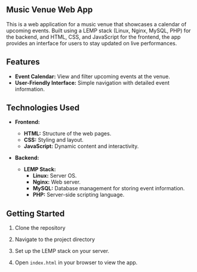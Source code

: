 ## Music Venue Web App

This is a web application for a music venue that showcases a calendar of upcoming events. Built using a LEMP stack (Linux, Nginx, MySQL, PHP) for the backend, and HTML, CSS, and JavaScript for the frontend, the app provides an interface for users to stay updated on live performances.

## Features

- **Event Calendar:** View and filter upcoming events at the venue.
- **User-Friendly Interface:** Simple navigation with detailed event information.

## Technologies Used

- **Frontend:**
  - **HTML:** Structure of the web pages.
  - **CSS:** Styling and layout.
  - **JavaScript:** Dynamic content and interactivity.
  
- **Backend:**
  - **LEMP Stack:** 
    - **Linux:** Server OS.
    - **Nginx:** Web server.
    - **MySQL:** Database management for storing event information.
    - **PHP:** Server-side scripting language.

## Getting Started

1. Clone the repository  

2. Navigate to the project directory

3. Set up the LEMP stack on your server.

4. Open `index.html` in your browser to view the app.
